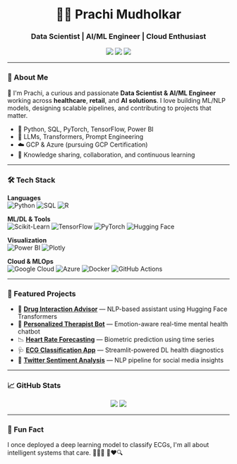 <h1 align="center">👩‍💻 Prachi Mudholkar</h1>
<h3 align="center">Data Scientist | AI/ML Engineer | Cloud Enthusiast</h3>

<p align="center">
  <a href="https://www.linkedin.com/in/prachi-mudholkar-926974167"><img src="https://img.shields.io/badge/LinkedIn-blue?style=for-the-badge&logo=linkedin"></a>
  <a href="mailto:prachi.mudholkar4@gmail.com"><img src="https://img.shields.io/badge/Gmail-D14836?style=for-the-badge&logo=gmail&logoColor=white"></a>
  <a href="https://github.com/prachimudholkar04"><img src="https://img.shields.io/badge/GitHub-100000?style=for-the-badge&logo=github&logoColor=white"></a>
</p>

---

### 🧠 About Me

👋 I'm Prachi, a curious and passionate **Data Scientist & AI/ML Engineer** working across **healthcare**, **retail**, and **AI solutions**. I love building ML/NLP models, designing scalable pipelines, and contributing to projects that matter.

- 🧪 Python, SQL, PyTorch, TensorFlow, Power BI
- 🧠 LLMs, Transformers, Prompt Engineering
- ☁️ GCP & Azure (pursuing GCP Certification)
- 💬 Knowledge sharing, collaboration, and continuous learning

---

### 🛠️ Tech Stack

**Languages**  
![Python](https://img.shields.io/badge/Python-3776AB?style=flat-square&logo=python&logoColor=white)
![SQL](https://img.shields.io/badge/SQL-003B57?style=flat-square&logo=postgresql&logoColor=white)
![R](https://img.shields.io/badge/R-276DC3?style=flat-square&logo=r&logoColor=white)

**ML/DL & Tools**  
![Scikit-Learn](https://img.shields.io/badge/scikit--learn-F7931E?style=flat-square&logo=scikit-learn&logoColor=white)
![TensorFlow](https://img.shields.io/badge/TensorFlow-FF6F00?style=flat-square&logo=tensorflow&logoColor=white)
![PyTorch](https://img.shields.io/badge/PyTorch-EE4C2C?style=flat-square&logo=pytorch&logoColor=white)
![Hugging Face](https://img.shields.io/badge/HuggingFace-FFD21F?style=flat-square&logo=huggingface&logoColor=black)

**Visualization**  
![Power BI](https://img.shields.io/badge/PowerBI-F2C811?style=flat-square&logo=powerbi&logoColor=black)
![Plotly](https://img.shields.io/badge/Plotly-3F4F75?style=flat-square&logo=plotly&logoColor=white)

**Cloud & MLOps**  
![Google Cloud](https://img.shields.io/badge/GCP-4285F4?style=flat-square&logo=googlecloud&logoColor=white)
![Azure](https://img.shields.io/badge/Azure-0078D4?style=flat-square&logo=microsoftazure&logoColor=white)
![Docker](https://img.shields.io/badge/Docker-2496ED?style=flat-square&logo=docker&logoColor=white)
![GitHub Actions](https://img.shields.io/badge/GitHub_Actions-2088FF?style=flat-square&logo=githubactions&logoColor=white)

---

### 🚀 Featured Projects

- 🤖 **[Drug Interaction Advisor](https://github.com/prachimudholkar04)** — NLP-based assistant using Hugging Face Transformers  
- 💬 **[Personalized Therapist Bot](https://github.com/prachimudholkar04)** — Emotion-aware real-time mental health chatbot  
- 📉 **[Heart Rate Forecasting](https://github.com/prachimudholkar04)** — Biometric prediction using time series  
- 🩺 **[ECG Classification App](https://github.com/prachimudholkar04)** — Streamlit-powered DL health diagnostics  
- 💬 **[Twitter Sentiment Analysis](https://github.com/prachimudholkar04)** — NLP pipeline for social media insights

---

### 📈 GitHub Stats

<p align="center">
  <img src="https://github-readme-stats.vercel.app/api?username=prachimudholkar04&show_icons=true&theme=dracula" />
  <img src="https://github-readme-stats.vercel.app/api/top-langs/?username=prachimudholkar04&layout=compact&theme=dracula" />
</p>

---

### 💬 Fun Fact

I once deployed a deep learning model to classify ECGs, I'm all about intelligent systems that care. 🧠💓🤖
🧠❤️🔍
